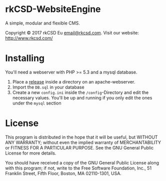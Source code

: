 # rkCSD-WebsiteEngine
A simple, modular and flexible CMS.

Copyright © 2017 rkCSD Eu email@rkcsd.com. Visit our website: http://www.rkcsd.com/

# Installing

You'll need a webserver with PHP >= 5.3 and a mysql database.

1. Place a [release](https://github.com/rkCSD/rkCSD-WebsiteEngine/releases) inside a directory on an apache-webserver.
2. Import the `DB.sql` in your database
3. Create a new `config.ini` inside the `/config`-Directory and edit the necessary values. You'll be up and running if you only edit the ones under the `mysql` section

# License

This program is distributed in the hope that it will be useful, but WITHOUT ANY WARRANTY; without even the implied warranty of MERCHANTABILITY or FITNESS FOR A PARTICULAR PURPOSE. See the GNU General Public License for more details.

You should have received a copy of the GNU General Public License along with this program; if not, write to the Free Software Foundation, Inc., 51 Franklin Street, Fifth Floor, Boston, MA 02110-1301, USA.